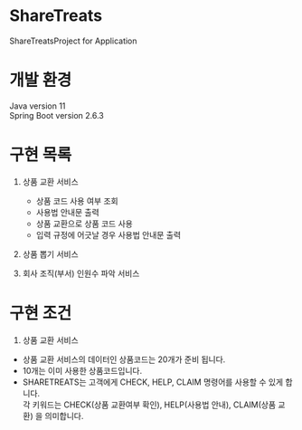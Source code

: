 # ShareTreats
 ShareTreatsProject for Application
 
# 개발 환경
Java version 11 <br>
Spring Boot version 2.6.3

# 구현 목록

1. 상품 교환 서비스
   * 상품 코드 사용 여부 조회
   * 사용법 안내문 출력
   * 상품 교환으로 상품 코드 사용
   * 입력 규정에 어긋날 경우 사용법 안내문 출력
   
   
2. 상품 뽑기 서비스
   
3. 회사 조직(부서) 인원수 파악 서비스

# 구현 조건

1. 상품 교환 서비스
 * 상품 교환 서비스의 데이터인 상품코드는 20개가 준비 됩니다.
 * 10개는 이미 사용한 상품코드입니다.
 * SHARETREATS는 고객에게 CHECK, HELP, CLAIM 명령어를 사용할 수 있게 합니다.
   <br>각 키워드는 CHECK(상품 교환여부 확인), HELP(사용법 안내), CLAIM(상품 교환) 을 의미합니다.

